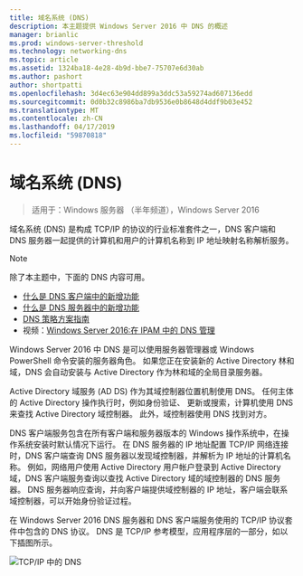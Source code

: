 ```yaml
---
title: 域名系统 (DNS)
description: 本主题提供 Windows Server 2016 中 DNS 的概述
manager: brianlic
ms.prod: windows-server-threshold
ms.technology: networking-dns
ms.topic: article
ms.assetid: 1324ba18-4e28-4b9d-bbe7-75707e6d30ab
ms.author: pashort
author: shortpatti
ms.openlocfilehash: 3d4ec63e904dd899a3ddc53a59274ad607136edd
ms.sourcegitcommit: 0d0b32c8986ba7db9536e0b8648d4ddf9b03e452
ms.translationtype: MT
ms.contentlocale: zh-CN
ms.lasthandoff: 04/17/2019
ms.locfileid: "59870818"
---
```

# <a name="domain-name-system-dns"></a>域名系统 (DNS)

>适用于：Windows 服务器 （半年频道），Windows Server 2016

域名系统 (DNS) 是构成 TCP/IP 的协议的行业标准套件之一，DNS 客户端和 DNS 服务器一起提供的计算机和用户的计算机名称到 IP 地址映射名称解析服务。  
  
> [!NOTE]  
> 除了本主题中，下面的 DNS 内容可用。  
>   
> -   [什么是 DNS 客户端中的新增功能](What-s-New-in-DNS-Client.md)  
> -   [什么是 DNS 服务器中的新增功能](What-s-New-in-DNS-Server.md)  
> -   [DNS 策略方案指南](deploy/DNS-Policy-Scenario-Guide.md)  
> -   视频：[Windows Server 2016:在 IPAM 中的 DNS 管理](https://channel9.msdn.com/Blogs/windowsserver/Windows-Server-2016-DNS-management-in-IPAM)  
  
Windows Server 2016 中 DNS 是可以使用服务器管理器或 Windows PowerShell 命令安装的服务器角色。 如果您正在安装新的 Active Directory 林和域，DNS 会自动安装与 Active Directory 作为林和域的全局目录服务器。  
  
Active Directory 域服务 (AD DS) 作为其域控制器位置机制使用 DNS。 任何主体的 Active Directory 操作执行时，例如身份验证、 更新或搜索，计算机使用 DNS 来查找 Active Directory 域控制器。 此外，域控制器使用 DNS 找到对方。  
  
DNS 客户端服务包含在所有客户端和服务器版本的 Windows 操作系统中，在操作系统安装时默认情况下运行。 在 DNS 服务器的 IP 地址配置 TCP/IP 网络连接时，DNS 客户端查询 DNS 服务器以发现域控制器，并解析为 IP 地址的计算机名称。 例如，网络用户使用 Active Directory 用户帐户登录到 Active Directory 域，DNS 客户端服务查询以查找 Active Directory 域的域控制器的 DNS 服务器。 DNS 服务器响应查询，并向客户端提供域控制器的 IP 地址，客户端会联系域控制器，可以开始身份验证过程。  
  
在 Windows Server 2016 DNS 服务器和 DNS 客户端服务使用的 TCP/IP 协议套件中包含的 DNS 协议。 DNS 是 TCP/IP 参考模型，应用程序层的一部分，如以下插图所示。  
  
![TCP/IP 中的 DNS](../media/Domain-Name-System--DNS-/dns_in_tcpip.jpg)  
  

